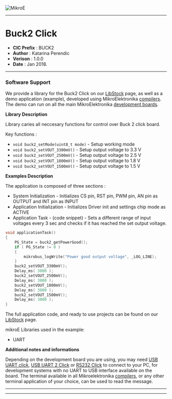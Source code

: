 ![MikroE](http://www.mikroe.com/img/designs/beta/logo_small.png)

---

# Buck2 Click

- **CIC Prefix**  : BUCK2
- **Author**      : Katarina Perendic
- **Verison**     : 1.0.0
- **Date**        : Jan 2018.

---

### Software Support

We provide a library for the Buck2 Click on our [LibStock](https://libstock.mikroe.com/projects/view/2308/buck-2-click) 
page, as well as a demo application (example), developed using MikroElektronika 
[compilers](http://shop.mikroe.com/compilers). The demo can run on all the main 
MikroElektronika [development boards](http://shop.mikroe.com/development-boards).

**Library Description**

Library caries all neccesary functions for control over Buck 2 click board.

Key functions :

- ``` void buck2_setMode(uint8_t mode) ``` - Setup working mode
- ``` void buck2_setVOUT_3300mV() ``` - Setup output voltage to 3.3 V
- ``` void buck2_setVOUT_2500mV() ``` - Setup output voltage to 2.5 V
- ``` void buck2_setVOUT_1800mV() ``` - Setup output voltage to 1.8 V
- ``` void buck2_setVOUT_1500mV() ``` - Setup output voltage to 1.5 V

**Examples Description**

The application is composed of three sections :

- System Initialization - Initializes CS pin, RST pin, PWM pin, AN pin as OUTPUT and INT pin as INPUT
- Application Initialization - Initializes Driver init and settings chip mode as ACTIVE
- Application Task - (code snippet) - Sets a different range of input voltages every 3 sec and checks if it 
has reached the set output voltage.

```.c
void applicationTask()
{
    PG_State = buck2_getPowerGood();
    if ( PG_State != 0 )
    {
        mikrobus_logWrite("Power good output voltage", _LOG_LINE);
    }
    buck2_setVOUT_3300mV();
    Delay_ms( 3000 );
    buck2_setVOUT_2500mV();
    Delay_ms( 3000 );
    buck2_setVOUT_1800mV();
    Delay_ms( 3000 );
    buck2_setVOUT_1500mV();
    Delay_ms( 3000 );
}
```

The full application code, and ready to use projects can be found on our 
[LibStock](https://libstock.mikroe.com/projects/view/2308/buck-2-click) page.

mikroE Libraries used in the example:

- UART

**Additional notes and informations**

Depending on the development board you are using, you may need 
[USB UART click](http://shop.mikroe.com/usb-uart-click), 
[USB UART 2 Click](http://shop.mikroe.com/usb-uart-2-click) or 
[RS232 Click](http://shop.mikroe.com/rs232-click) to connect to your PC, for 
development systems with no UART to USB interface available on the board. The 
terminal available in all Mikroelektronika 
[compilers](http://shop.mikroe.com/compilers), or any other terminal application 
of your choice, can be used to read the message.

---
---
